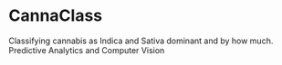 # CannaClass
Classifying cannabis as Indica and Sativa dominant and by how much. Predictive Analytics and Computer Vision
